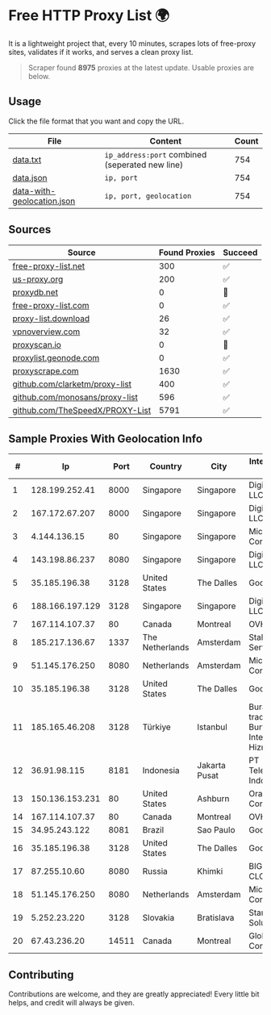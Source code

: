 
# Free HTTP Proxy List 🌍

It is a lightweight project that, every 10 minutes, scrapes lots of free-proxy sites, validates if it works, and serves a clean proxy list.


> Scraper found **8975** proxies at the latest update. Usable proxies are below.

## Usage

Click the file format that you want and copy the URL.


|File|Content|Count|
|----|-------|-----|
|[data.txt](https://raw.githubusercontent.com/themiralay/Proxy-List-World/master/data.txt)|`ip_address:port` combined (seperated new line)|754|
|[data.json](https://raw.githubusercontent.com/themiralay/Proxy-List-World/master/data.json)|`ip, port`|754|
|[data-with-geolocation.json](https://raw.githubusercontent.com/themiralay/Proxy-List-World/master/data-with-geolocation.json)|`ip, port, geolocation`|754|

## Sources

|Source|Found Proxies|Succeed|
|------|-------------|-------|
|[free-proxy-list.net](https://free-proxy-list.net)|300|✅|
|[us-proxy.org](https://www.us-proxy.org)|200|✅|
|[proxydb.net](http://proxydb.net)|0|🚫|
|[free-proxy-list.com](https://free-proxy-list.com/?page=&port=&type%5B%5D=http&type%5B%5D=https&up_time=0&search=Search)|0|✅|
|[proxy-list.download](https://www.proxy-list.download/HTTP)|26|✅|
|[vpnoverview.com](https://vpnoverview.com/privacy/anonymous-browsing/free-proxy-servers)|32|✅|
|[proxyscan.io](https://www.proxyscan.io)|0|🚫|
|[proxylist.geonode.com](https://proxylist.geonode.com/api/proxy-list?limit=300&page=1&sort_by=lastChecked&sort_type=desc&protocols=http,https)|0|✅|
|[proxyscrape.com](https://api.proxyscrape.com/v2/?request=displayproxies&protocol=http&timeout=10000&country=all&ssl=all&anonymity=all)|1630|✅|
|[github.com/clarketm/proxy-list](https://raw.githubusercontent.com/clarketm/proxy-list/master/proxy-list-raw.txt)|400|✅|
|[github.com/monosans/proxy-list](https://raw.githubusercontent.com/monosans/proxy-list/main/proxies/http.txt)|596|✅|
|[github.com/TheSpeedX/PROXY-List](https://raw.githubusercontent.com/TheSpeedX/PROXY-List/master/http.txt)|5791|✅|


## Sample Proxies With Geolocation Info

|#|Ip|Port|Country|City|Internet Service Provider|
|-|--|----|-------|----|-------------------------|
|1|128.199.252.41|8000|Singapore|Singapore|DigitalOcean, LLC|
|2|167.172.67.207|8000|Singapore|Singapore|DigitalOcean, LLC|
|3|4.144.136.15|80|Singapore|Singapore|Microsoft Corporation|
|4|143.198.86.237|8080|Singapore|Singapore|DigitalOcean, LLC|
|5|35.185.196.38|3128|United States|The Dalles|Google LLC|
|6|188.166.197.129|3128|Singapore|Singapore|DigitalOcean, LLC|
|7|167.114.107.37|80|Canada|Montreal|OVH SAS|
|8|185.217.136.67|1337|The Netherlands|Amsterdam|Stallion Network Services Limited|
|9|51.145.176.250|8080|Netherlands|Amsterdam|Microsoft Corporation|
|10|35.185.196.38|3128|United States|The Dalles|Google LLC|
|11|185.165.46.208|3128|Türkiye|Istanbul|Burak Buylu trading as BurtiNET Internet Hizmetleri|
|12|36.91.98.115|8181|Indonesia|Jakarta Pusat|PT Telekomunikasi Indonesia|
|13|150.136.153.231|80|United States|Ashburn|Oracle Corporation|
|14|167.114.107.37|80|Canada|Montreal|OVH SAS|
|15|34.95.243.122|8081|Brazil|Sao Paulo|Google LLC|
|16|35.185.196.38|3128|United States|The Dalles|Google LLC|
|17|87.255.10.60|8080|Russia|Khimki|BIG TELECOM CLOSED JSC|
|18|51.145.176.250|8080|Netherlands|Amsterdam|Microsoft Corporation|
|19|5.252.23.220|3128|Slovakia|Bratislava|Stark Industries Solutions LTD|
|20|67.43.236.20|14511|Canada|Montreal|GloboTech Communications|



## Contributing

Contributions are welcome, and they are greatly appreciated! Every
little bit helps, and credit will always be given.

